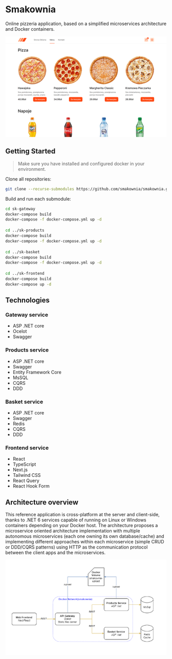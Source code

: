 # Smakownia

Online pizzeria application, based on a simplified microservices architecture and Docker containers.

![preview](github/img/preview.png)

## Getting Started

> Make sure you have installed and configured docker in your environment.

Clone all repositories:

```bash
git clone --recurse-submodules https://github.com/smakownia/smakownia.git
```

Build and run each submodule:

```bash
cd sk-gateway
docker-compose build 
docker-compose -f docker-compose.yml up -d

cd ../sk-products
docker-compose build
docker-compose -f docker-compose.yml up -d

cd ../sk-basket
docker-compose build
docker-compose -f docker-compose.yml up -d

cd ../sk-frontend
docker-compose build
docker-compose up -d
```

## Technologies

### Gateway service

- ASP .NET core
- Ocelot
- Swagger

### Products service

- ASP .NET core
- Swagger
- Entity Framework Core
- MsSQL
- CQRS
- DDD

### Basket service

- ASP .NET core
- Swagger
- Redis
- CQRS
- DDD

### Frontend service

- React
- TypeScript
- Next.js
- Tailwind CSS
- React Query
- React Hook Form

## Architecture overview

This reference application is cross-platform at the server and client-side, thanks to .NET 6 services capable of running on Linux or Windows containers depending on your Docker host. The architecture proposes a microservice oriented architecture implementation with multiple autonomous microservices (each one owning its own database/cache) and implementing different approaches within each microservice (simple CRUD or DDD/CQRS patterns) using HTTP as the communication protocol between the client apps and the microservices.

![diagram](github/img/diagram.png)
